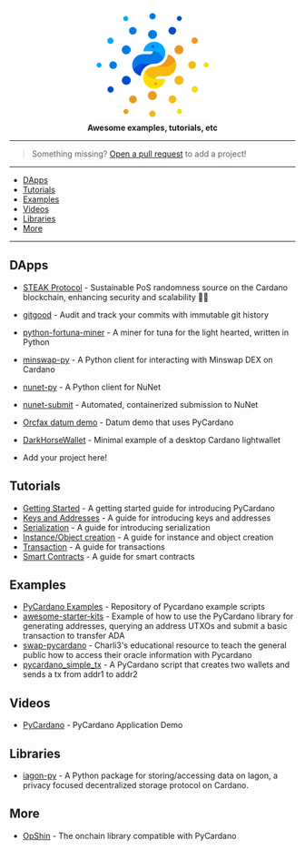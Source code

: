 <p align="center">
    <img src="https://github.com/Python-Cardano/pycardano/blob/main/.github/logo.png" alt="Awesome PyCardano" width="200px"/>
    <br/>
    <strong>Awesome examples, tutorials, etc</strong><br/>
</p>

---

> Something missing? [Open a pull request](https://github.com/B3nac/awesome-pycardano/pulls) to add a project!

---

- [DApps](#DApps)
- [Tutorials](#Tutorials)
- [Examples](#Examples)
- [Videos](#Videos)
- [Libraries](#Libraries)
- [More](#More)

---

## DApps

- [STEAK Protocol](https://github.com/STEAKProtocol) - Sustainable PoS randomness source on the Cardano blockchain, enhancing security and scalability 🌱🚀
- [gitgood](https://github.com/B3nac/gitgood) - Audit and track your commits with immutable git history 
- [python-fortuna-miner](https://github.com/nielstron/python-fortuna-miner) - A miner for tuna for the light hearted, written in Python 
- [minswap-py](https://github.com/theeldermillenial/minswap-py) - A Python client for interacting with Minswap DEX on Cardano
- [nunet-py](https://github.com/theeldermillenial/nunet-py) - A Python client for NuNet
- [nunet-submit](https://github.com/theeldermillenial/nunet-submit) - Automated, containerized submission to NuNet
- [Orcfax datum demo](https://github.com/orcfax/datum-demo-opshin) - Datum demo that uses PyCardano
- [DarkHorseWallet](https://github.com/B3nac/DarkHorseWallet) - Minimal example of a desktop Cardano lightwallet 

- Add your project here!

## Tutorials

- [Getting Started](https://pycardano.readthedocs.io/en/latest/tutorial.html) - A getting started guide for introducing PyCardano
- [Keys and Addresses](https://pycardano.readthedocs.io/en/latest/guides/address.html) - A guide for introducing keys and addresses
- [Serialization](https://pycardano.readthedocs.io/en/latest/guides/serialization.html) - A guide for introducing serialization
- [Instance/Object creation](https://pycardano.readthedocs.io/en/latest/guides/instance_creation.html) - A guide for instance and object creation
- [Transaction](https://pycardano.readthedocs.io/en/latest/guides/transaction.html) - A guide for transactions
- [Smart Contracts](https://pycardano.readthedocs.io/en/latest/guides/plutus.html) - A guide for smart contracts

## Examples

- [PyCardano Examples](https://github.com/Python-Cardano/pycardano/tree/main/examples) - Repository of Pycardano example scripts
- [awesome-starter-kits](https://github.com/txpipe/awesome-starter-kits/tree/main/kits/pycardano-tutorial) - Example of how to use the PyCardano library for generating addresses, querying an address UTXOs and submit a basic transaction to transfer ADA  
- [swap-pycardano](https://github.com/Charli3-Official/swap-pycardano) - Charli3's educational resource to teach the general public how to access their oracle information with Pycardano
- [pycardano_simple_tx](https://github.com/tuckpuck/pycardano_simple_tx) - A PyCardano script that creates two wallets and sends a tx from addr1 to addr2 
 
## Videos

- [PyCardano](https://www.youtube.com/watch?v=2r2CiE0YqWQ) - PyCardano Application Demo 

## Libraries

- [iagon-py](https://github.com/theeldermillenial/iagon-py) - A Python package for storing/accessing data on Iagon, a privacy focused decentralized storage protocol on Cardano.

## More

- [OpShin](https://github.com/OpShin/opshin) - The onchain library compatible with PyCardano
